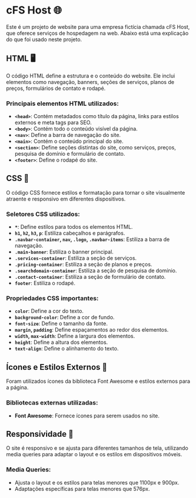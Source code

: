 # cFS Host 🌐

Este é um projeto de website para uma empresa fictícia chamada cFS Host, que oferece serviços de hospedagem na web. Abaixo está uma explicação do que foi usado neste projeto.

## HTML 🖥️

O código HTML define a estrutura e o conteúdo do website. Ele inclui elementos como navegação, banners, seções de serviços, planos de preços, formulários de contato e rodapé.

### Principais elementos HTML utilizados:
- **`<head>`**: Contém metadados como título da página, links para estilos externos e meta tags para SEO.
- **`<body>`**: Contém todo o conteúdo visível da página.
- **`<nav>`**: Define a barra de navegação do site.
- **`<main>`**: Contém o conteúdo principal do site.
- **`<section>`**: Define seções distintas do site, como serviços, preços, pesquisa de domínio e formulário de contato.
- **`<footer>`**: Define o rodapé do site.

## CSS 🎨

O código CSS fornece estilos e formatação para tornar o site visualmente atraente e responsivo em diferentes dispositivos.

### Seletores CSS utilizados:
- **`*`**: Define estilos para todos os elementos HTML.
- **`h1`, `h2`, `h3`, `p`**: Estiliza cabeçalhos e parágrafos.
- **`.navbar-container`, `nav`, `.logo`, `.navbar-items`**: Estiliza a barra de navegação.
- **`.main-banner`**: Estiliza o banner principal.
- **`.services-container`**: Estiliza a seção de serviços.
- **`.pricing-container`**: Estiliza a seção de planos e preços.
- **`.searchdomain-container`**: Estiliza a seção de pesquisa de domínio.
- **`.contact-container`**: Estiliza a seção de formulário de contato.
- **`footer`**: Estiliza o rodapé.

### Propriedades CSS importantes:
- **`color`**: Define a cor do texto.
- **`background-color`**: Define a cor de fundo.
- **`font-size`**: Define o tamanho da fonte.
- **`margin`, `padding`**: Define espaçamentos ao redor dos elementos.
- **`width`, `max-width`**: Define a largura dos elementos.
- **`height`**: Define a altura dos elementos.
- **`text-align`**: Define o alinhamento do texto.

## Ícones e Estilos Externos 💫

Foram utilizados ícones da biblioteca Font Awesome e estilos externos para a página.

### Bibliotecas externas utilizadas:
- **Font Awesome**: Fornece ícones para serem usados no site.

## Responsividade 📱

O site é responsivo e se ajusta para diferentes tamanhos de tela, utilizando media queries para adaptar o layout e os estilos em dispositivos móveis.

### Media Queries:
- Ajusta o layout e os estilos para telas menores que 1100px e 900px.
- Adaptações específicas para telas menores que 576px.

